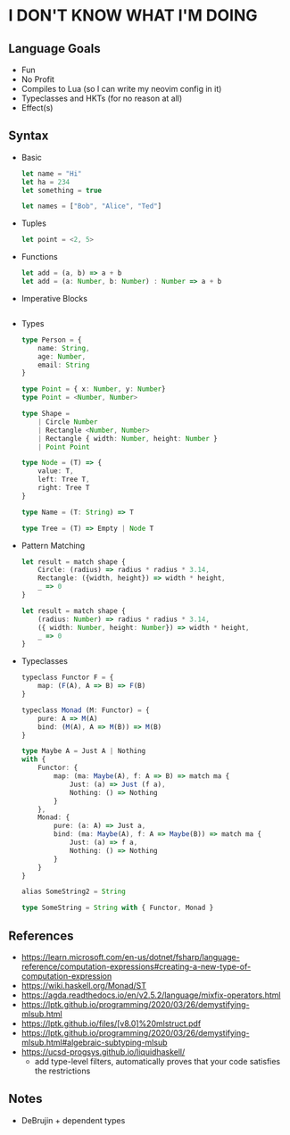 # I DON'T KNOW WHAT I'M DOING


## Language Goals

- Fun
- No Profit
- Compiles to Lua (so I can write my neovim config in it)
- Typeclasses and HKTs (for no reason at all)
- Effect(s)

## Syntax

- Basic

    ```typescript
    let name = "Hi"
    let ha = 234
    let something = true

    let names = ["Bob", "Alice", "Ted"]

    ```

- Tuples

    ```typescript
    let point = <2, 5>
    ```

- Functions

    ```typescript
    let add = (a, b) => a + b
    let add = (a: Number, b: Number) : Number => a + b
    ```

- Imperative Blocks

   ```typescript
   ```

- Types

    ```typescript
    type Person = {
        name: String,
        age: Number,
        email: String
    }

    type Point = { x: Number, y: Number}
    type Point = <Number, Number>

    type Shape = 
        | Circle Number
        | Rectangle <Number, Number>
        | Rectangle { width: Number, height: Number }
        | Point Point

    type Node = (T) => {
        value: T,
        left: Tree T,
        right: Tree T
    }

    type Name = (T: String) => T

    type Tree = (T) => Empty | Node T
    ```

- Pattern Matching

    ```typescript
    let result = match shape {
        Circle: (radius) => radius * radius * 3.14,
        Rectangle: ({width, height}) => width * height,
        _ => 0
    }

    let result = match shape {
        (radius: Number) => radius * radius * 3.14,
        ({ width: Number, height: Number}) => width * height,
        _ => 0
    }
    ```

- Typeclasses

    ```typescript
    typeclass Functor F = {
        map: (F(A), A => B) => F(B)
    }

    typeclass Monad (M: Functor) = {
        pure: A => M(A)
        bind: (M(A), A => M(B)) => M(B)
    }

    type Maybe A = Just A | Nothing
    with {
        Functor: {
            map: (ma: Maybe(A), f: A => B) => match ma {
                Just: (a) => Just (f a),
                Nothing: () => Nothing
            }
        },
        Monad: {
            pure: (a: A) => Just a,
            bind: (ma: Maybe(A), f: A => Maybe(B)) => match ma {
                Just: (a) => f a,
                Nothing: () => Nothing
            }
        }
    }

    alias SomeString2 = String

    type SomeString = String with { Functor, Monad }
    ```

## References
- https://learn.microsoft.com/en-us/dotnet/fsharp/language-reference/computation-expressions#creating-a-new-type-of-computation-expression
- https://wiki.haskell.org/Monad/ST
- https://agda.readthedocs.io/en/v2.5.2/language/mixfix-operators.html
- https://lptk.github.io/programming/2020/03/26/demystifying-mlsub.html
- https://lptk.github.io/files/[v8.0]%20mlstruct.pdf
- https://lptk.github.io/programming/2020/03/26/demystifying-mlsub.html#algebraic-subtyping-mlsub
- https://ucsd-progsys.github.io/liquidhaskell/
    - add type-level filters, automatically proves that your code 
    satisfies the restrictions

## Notes
- DeBrujin + dependent types

